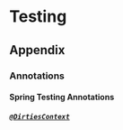 # Testing
## Appendix
### Annotations
#### Spring Testing Annotations
##### [`@DirtiesContext`](https://docs.spring.io/spring-framework/reference/testing/annotations/integration-spring/annotation-dirtiescontext.html)
